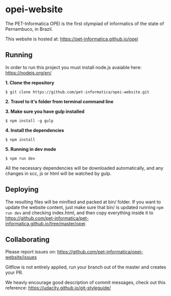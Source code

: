 # opei-website

The PET-Informatica OPEI is the first olympiad of informatics of the state of Pernambuco, in Brazil.

This website is hosted at: https://pet-informatica.github.io/opei

## Running

In order to run this project you must install node.js avaiable here: https://nodejs.org/en/

**1. Clone the repository**
```
$ git clone https://github.com/pet-informatica/opei-website.git
```

**2. Travel to it's folder from terminal command line**

**3. Make sure you have gulp installed**
```
$ npm install -g gulp
```

**4. Install the dependencies**
```
$ npm install
```

**5. Running in dev mode**
```
$ npm run dev
```

All the necessary dependencies will be downloaded automatically, and any changes in scc, js or html will be watched by gulp.

## Deploying
The resulting files will be minified and packed at bin/ folder. 
If you want to update the website content, just make sure that bin/ is updated running `npm run dev` and checking index.html, and then copy everything inside it to https://github.com/pet-informatica/pet-informatica.github.io/tree/master/opei

## Collaborating
Please report issues on:
https://github.com/pet-informatica/opei-website/issues

Gitflow is not entirely applied, run your branch out of the master and creates your PR.

We heavly encourage good description of commit messages, check out this reference:
https://udacity.github.io/git-styleguide/

